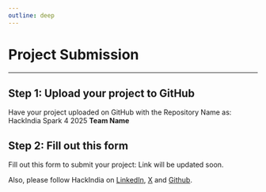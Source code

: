 ```yaml
---
outline: deep
---
```


# Project Submission

***

## Step 1: Upload your project to GitHub

Have your project uploaded on GitHub with the Repository Name as: HackIndia Spark 4 2025 **Team Name**

## Step 2: Fill out this form

Fill out this form to submit your project:  Link will be updated soon.

Also, please follow HackIndia on [LinkedIn](https://www.linkedin.com/company/hackindiaxyz), [X](https://x.com/HackIndiaXYZ) and [Github](https://github.com/HackIndiaXYZ).

